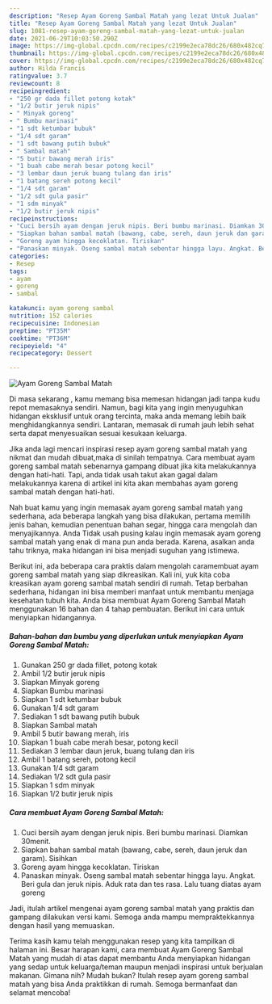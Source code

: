 ```yaml
---
description: "Resep Ayam Goreng Sambal Matah yang lezat Untuk Jualan"
title: "Resep Ayam Goreng Sambal Matah yang lezat Untuk Jualan"
slug: 1081-resep-ayam-goreng-sambal-matah-yang-lezat-untuk-jualan
date: 2021-06-29T10:03:50.290Z
image: https://img-global.cpcdn.com/recipes/c2199e2eca78dc26/680x482cq70/ayam-goreng-sambal-matah-foto-resep-utama.jpg
thumbnail: https://img-global.cpcdn.com/recipes/c2199e2eca78dc26/680x482cq70/ayam-goreng-sambal-matah-foto-resep-utama.jpg
cover: https://img-global.cpcdn.com/recipes/c2199e2eca78dc26/680x482cq70/ayam-goreng-sambal-matah-foto-resep-utama.jpg
author: Hilda Francis
ratingvalue: 3.7
reviewcount: 8
recipeingredient:
- "250 gr dada fillet potong kotak"
- "1/2 butir jeruk nipis"
- " Minyak goreng"
- " Bumbu marinasi"
- "1 sdt ketumbar bubuk"
- "1/4 sdt garam"
- "1 sdt bawang putih bubuk"
- " Sambal matah"
- "5 butir bawang merah iris"
- "1 buah cabe merah besar potong kecil"
- "3 lembar daun jeruk buang tulang dan iris"
- "1 batang sereh potong kecil"
- "1/4 sdt garam"
- "1/2 sdt gula pasir"
- "1 sdm minyak"
- "1/2 butir jeruk nipis"
recipeinstructions:
- "Cuci bersih ayam dengan jeruk nipis. Beri bumbu marinasi. Diamkan 30menit."
- "Siapkan bahan sambal matah (bawang, cabe, sereh, daun jeruk dan garam). Sisihkan"
- "Goreng ayam hingga kecoklatan. Tiriskan"
- "Panaskan minyak. Oseng sambal matah sebentar hingga layu. Angkat. Beri gula dan jeruk nipis. Aduk rata dan tes rasa. Lalu tuang diatas ayam goreng"
categories:
- Resep
tags:
- ayam
- goreng
- sambal

katakunci: ayam goreng sambal 
nutrition: 152 calories
recipecuisine: Indonesian
preptime: "PT35M"
cooktime: "PT36M"
recipeyield: "4"
recipecategory: Dessert

---
```



![Ayam Goreng Sambal Matah](https://img-global.cpcdn.com/recipes/c2199e2eca78dc26/680x482cq70/ayam-goreng-sambal-matah-foto-resep-utama.jpg)

Di masa  sekarang , kamu memang bisa memesan hidangan jadi tanpa kudu repot memasaknya sendiri. Namun, bagi kita yang ingin menyuguhkan hidangan eksklusif untuk orang tercinta, maka anda memang lebih baik menghidangkannya sendiri. Lantaran, memasak di rumah jauh lebih sehat serta dapat menyesuaikan sesuai kesukaan keluarga.

Jika anda lagi mencari inspirasi resep ayam goreng sambal matah yang nikmat dan mudah dibuat,maka di sinilah tempatnya. Cara membuat ayam goreng sambal matah  sebenarnya gampang dibuat jika kita melakukannya dengan hati-hati. Tapi, anda tidak usah takut akan gagal dalam melakukannya 
karena di artikel ini kita akan membahas ayam goreng sambal matah dengan hati-hati.  



Nah buat kamu yang ingin memasak ayam goreng sambal matah yang sederhana, ada beberapa langkah yang bisa dilakukan, pertama memilih jenis bahan, kemudian penentuan bahan segar, hingga cara mengolah dan menyajikannya. Anda Tidak usah pusing kalau ingin memasak ayam goreng sambal matah yang enak di mana pun anda berada. Karena, asalkan anda  tahu triknya, maka hidangan ini bisa menjadi suguhan yang istimewa.

Berikut ini, ada beberapa cara praktis  dalam mengolah caramembuat ayam goreng sambal matah yang siap dikreasikan. Kali ini, yuk kita coba kreasikan ayam goreng sambal matah sendiri di rumah. Tetap berbahan sederhana, hidangan ini bisa memberi manfaat untuk membantu menjaga kesehatan tubuh kita. Anda bisa membuat Ayam Goreng Sambal Matah menggunakan 16 bahan dan 4 tahap pembuatan. Berikut ini cara untuk menyiapkan hidangannya.

<!--inarticleads1-->

##### Bahan-bahan dan bumbu yang diperlukan untuk menyiapkan Ayam Goreng Sambal Matah:

1. Gunakan 250 gr dada fillet, potong kotak
1. Ambil 1/2 butir jeruk nipis
1. Siapkan  Minyak goreng
1. Siapkan  Bumbu marinasi
1. Siapkan 1 sdt ketumbar bubuk
1. Gunakan 1/4 sdt garam
1. Sediakan 1 sdt bawang putih bubuk
1. Siapkan  Sambal matah
1. Ambil 5 butir bawang merah, iris
1. Siapkan 1 buah cabe merah besar, potong kecil
1. Sediakan 3 lembar daun jeruk, buang tulang dan iris
1. Ambil 1 batang sereh, potong kecil
1. Gunakan 1/4 sdt garam
1. Sediakan 1/2 sdt gula pasir
1. Siapkan 1 sdm minyak
1. Siapkan 1/2 butir jeruk nipis




<!--inarticleads2-->

##### Cara membuat Ayam Goreng Sambal Matah:

1. Cuci bersih ayam dengan jeruk nipis. Beri bumbu marinasi. Diamkan 30menit.
1. Siapkan bahan sambal matah (bawang, cabe, sereh, daun jeruk dan garam). Sisihkan
1. Goreng ayam hingga kecoklatan. Tiriskan
1. Panaskan minyak. Oseng sambal matah sebentar hingga layu. Angkat. Beri gula dan jeruk nipis. Aduk rata dan tes rasa. Lalu tuang diatas ayam goreng




Jadi, itulah artikel mengenai  ayam goreng sambal matah  yang praktis dan gampang dilakukan versi kami. Semoga anda mampu mempraktekkannya dengan hasil yang memuaskan. 

Terima kasih kamu telah menggunakan resep yang kita tampilkan di halaman ini. Besar harapan kami, cara membuat  Ayam Goreng Sambal Matah yang mudah di atas dapat membantu Anda menyiapkan hidangan yang sedap untuk keluarga/teman maupun menjadi inspirasi untuk berjualan makanan. Gimana nih? Mudah bukan? Itulah resep ayam goreng sambal matah yang bisa Anda praktikkan di rumah. Semoga bermanfaat dan selamat mencoba!


